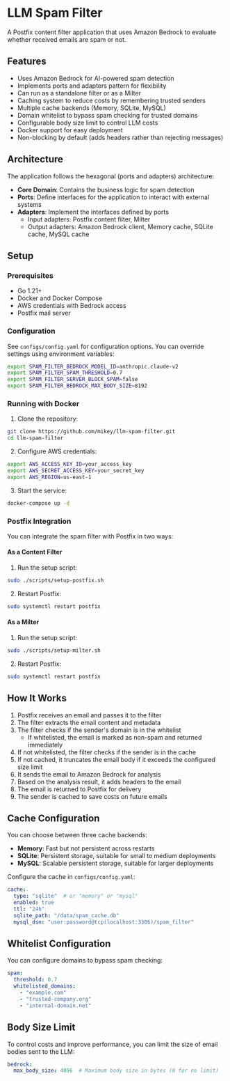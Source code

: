 # LLM Spam Filter

A Postfix content filter application that uses Amazon Bedrock to evaluate whether received emails are spam or not.

## Features

- Uses Amazon Bedrock for AI-powered spam detection
- Implements ports and adapters pattern for flexibility
- Can run as a standalone filter or as a Milter
- Caching system to reduce costs by remembering trusted senders
- Multiple cache backends (Memory, SQLite, MySQL)
- Domain whitelist to bypass spam checking for trusted domains
- Configurable body size limit to control LLM costs
- Docker support for easy deployment
- Non-blocking by default (adds headers rather than rejecting messages)

## Architecture

The application follows the hexagonal (ports and adapters) architecture:

- **Core Domain**: Contains the business logic for spam detection
- **Ports**: Define interfaces for the application to interact with external systems
- **Adapters**: Implement the interfaces defined by ports
  - Input adapters: Postfix content filter, Milter
  - Output adapters: Amazon Bedrock client, Memory cache, SQLite cache, MySQL cache

## Setup

### Prerequisites

- Go 1.21+
- Docker and Docker Compose
- AWS credentials with Bedrock access
- Postfix mail server

### Configuration

See `configs/config.yaml` for configuration options. You can override settings using environment variables:

```bash
export SPAM_FILTER_BEDROCK_MODEL_ID=anthropic.claude-v2
export SPAM_FILTER_SPAM_THRESHOLD=0.7
export SPAM_FILTER_SERVER_BLOCK_SPAM=false
export SPAM_FILTER_BEDROCK_MAX_BODY_SIZE=8192
```

### Running with Docker

1. Clone the repository:
```bash
git clone https://github.com/mikey/llm-spam-filter.git
cd llm-spam-filter
```

2. Configure AWS credentials:
```bash
export AWS_ACCESS_KEY_ID=your_access_key
export AWS_SECRET_ACCESS_KEY=your_secret_key
export AWS_REGION=us-east-1
```

3. Start the service:
```bash
docker-compose up -d
```

### Postfix Integration

You can integrate the spam filter with Postfix in two ways:

#### As a Content Filter

1. Run the setup script:
```bash
sudo ./scripts/setup-postfix.sh
```

2. Restart Postfix:
```bash
sudo systemctl restart postfix
```

#### As a Milter

1. Run the setup script:
```bash
sudo ./scripts/setup-milter.sh
```

2. Restart Postfix:
```bash
sudo systemctl restart postfix
```

## How It Works

1. Postfix receives an email and passes it to the filter
2. The filter extracts the email content and metadata
3. The filter checks if the sender's domain is in the whitelist
   - If whitelisted, the email is marked as non-spam and returned immediately
4. If not whitelisted, the filter checks if the sender is in the cache
5. If not cached, it truncates the email body if it exceeds the configured size limit
6. It sends the email to Amazon Bedrock for analysis
7. Based on the analysis result, it adds headers to the email
8. The email is returned to Postfix for delivery
9. The sender is cached to save costs on future emails

## Cache Configuration

You can choose between three cache backends:

- **Memory**: Fast but not persistent across restarts
- **SQLite**: Persistent storage, suitable for small to medium deployments
- **MySQL**: Scalable persistent storage, suitable for larger deployments

Configure the cache in `configs/config.yaml`:

```yaml
cache:
  type: "sqlite"  # or "memory" or "mysql"
  enabled: true
  ttl: "24h"
  sqlite_path: "/data/spam_cache.db"
  mysql_dsn: "user:password@tcp(localhost:3306)/spam_filter"
```

## Whitelist Configuration

You can configure domains to bypass spam checking:

```yaml
spam:
  threshold: 0.7
  whitelisted_domains:
    - "example.com"
    - "trusted-company.org"
    - "internal-domain.net"
```

## Body Size Limit

To control costs and improve performance, you can limit the size of email bodies sent to the LLM:

```yaml
bedrock:
  max_body_size: 4096  # Maximum body size in bytes (0 for no limit)
```
